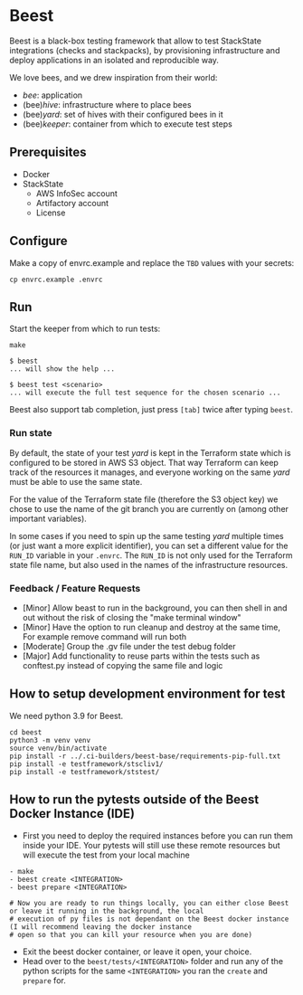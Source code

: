 # Beest

Beest is a black-box testing framework that allow to test StackState integrations (checks and stackpacks),
by provisioning infrastructure and deploy applications in an isolated and reproducible way.

We love bees, and we drew inspiration from their world:
- _bee_: application
- (bee)_hive_: infrastructure where to place bees
- (bee)_yard_: set of hives with their configured bees in it
- (bee)_keeper_: container from which to execute test steps

## Prerequisites

* Docker
* StackState
  * AWS InfoSec account
  * Artifactory account
  * License

## Configure

Make a copy of envrc.example and replace the `TBD` values with your secrets:

    cp envrc.example .envrc

## Run

Start the keeper from which to run tests:

    make

    $ beest
    ... will show the help ...

    $ beest test <scenario>
    ... will execute the full test sequence for the chosen scenario ...

Beest also support tab completion, just press `[tab]` twice after typing `beest`.

### Run state

By default, the state of your test _yard_ is kept in the Terraform state which is configured to be stored in AWS S3 object.
That way Terraform can keep track of the resources it manages, and everyone working on the same _yard_ must be able to use the same state.

For the value of the Terraform state file (therefore the S3 object key) we chose to use the name of the git branch
you are currently on (among other important variables).

In some cases if you need to spin up the same testing _yard_ multiple times (or just want a more explicit identifier),
you can set a different value for the `RUN_ID` variable in your `.envrc`. The `RUN_ID` is not only used for the
Terraform state file name, but also used in the names of the infrastructure resources.


### Feedback / Feature Requests

- [Minor] Allow beast to run in the background, you can then shell in and out without the risk of closing the "make terminal window"
- [Minor] Have the option to run cleanup and destroy at the same time, For example remove command will run both
- [Moderate] Group the .gv file under the test debug folder
- [Major] Add functionality to reuse parts within the tests such as conftest.py instead of copying the same file and logic


## How to setup development environment for test
We need python 3.9 for Beest.

```shell
cd beest
python3 -m venv venv
source venv/bin/activate
pip install -r ../.ci-builders/beest-base/requirements-pip-full.txt
pip install -e testframework/stscliv1/
pip install -e testframework/ststest/
```

## How to run the pytests outside of the Beest Docker Instance (IDE)
- First you need to deploy the required instances before you can run them inside your IDE. Your pytests will still use these remote resources but will execute the test from your local machine

```shell
- make
- beest create <INTEGRATION>
- beest prepare <INTEGRATION>

# Now you are ready to run things locally, you can either close Beest or leave it running in the background, the local
# execution of py files is not dependant on the Beest docker instance (I will recommend leaving the docker instance
# open so that you can kill your resource when you are done)
```

- Exit the beest docker container, or leave it open, your choice.
- Head over to the `beest/tests/<INTEGRATION>` folder and run any of the python scripts for the same `<INTEGRATION>` you ran the `create` and `prepare` for.
